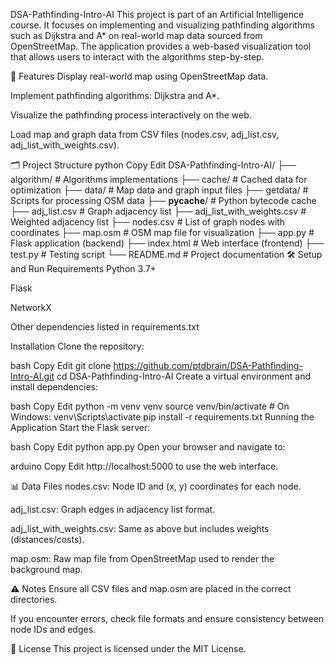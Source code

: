 DSA-Pathfinding-Intro-AI
This project is part of an Artificial Intelligence course. It focuses on implementing and visualizing pathfinding algorithms such as Dijkstra and A* on real-world map data sourced from OpenStreetMap. The application provides a web-based visualization tool that allows users to interact with the algorithms step-by-step.

🚀 Features
Display real-world map using OpenStreetMap data.

Implement pathfinding algorithms: Dijkstra and A*.

Visualize the pathfinding process interactively on the web.

Load map and graph data from CSV files (nodes.csv, adj_list.csv, adj_list_with_weights.csv).

🗂️ Project Structure
python
Copy
Edit
DSA-Pathfinding-Intro-AI/
├── algorithm/                 # Algorithms implementations
├── cache/                     # Cached data for optimization
├── data/                      # Map data and graph input files
├── getdata/                   # Scripts for processing OSM data
├── __pycache__/               # Python bytecode cache
├── adj_list.csv               # Graph adjacency list
├── adj_list_with_weights.csv  # Weighted adjacency list
├── nodes.csv                  # List of graph nodes with coordinates
├── map.osm                    # OSM map file for visualization
├── app.py                     # Flask application (backend)
├── index.html                 # Web interface (frontend)
├── test.py                    # Testing script
└── README.md                  # Project documentation
🛠️ Setup and Run
Requirements
Python 3.7+

Flask

NetworkX

Other dependencies listed in requirements.txt

Installation
Clone the repository:

bash
Copy
Edit
git clone https://github.com/ptdbrain/DSA-Pathfinding-Intro-AI.git
cd DSA-Pathfinding-Intro-AI
Create a virtual environment and install dependencies:

bash
Copy
Edit
python -m venv venv
source venv/bin/activate     # On Windows: venv\Scripts\activate
pip install -r requirements.txt
Running the Application
Start the Flask server:

bash
Copy
Edit
python app.py
Open your browser and navigate to:

arduino
Copy
Edit
http://localhost:5000
to use the web interface.

📊 Data Files
nodes.csv: Node ID and (x, y) coordinates for each node.

adj_list.csv: Graph edges in adjacency list format.

adj_list_with_weights.csv: Same as above but includes weights (distances/costs).

map.osm: Raw map file from OpenStreetMap used to render the background map.

⚠️ Notes
Ensure all CSV files and map.osm are placed in the correct directories.

If you encounter errors, check file formats and ensure consistency between node IDs and edges.

📄 License
This project is licensed under the MIT License.